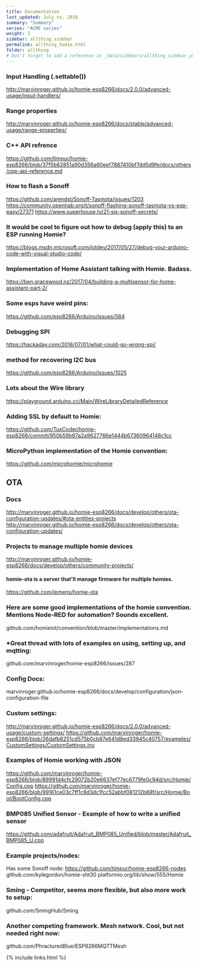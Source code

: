 ```yaml
---
title: Documentation 
last_updated: July xx, 2018
summary: "Summary"
series: "ACME series"
weight: 3
sidebar: allthing_sidebar
permalink: allthing_homie.html
folder: allthing
# Don't forget to add a reference in _data/sidebars/allthing_sidebar.yml and/or _data/topnav.yml 
---
```


### Input Handling (.settable())
http://marvinroger.github.io/homie-esp8266/docs/2.0.0/advanced-usage/input-handlers/

### Range properties
http://marvinroger.github.io/homie-esp8266/docs/stable/advanced-usage/range-properties/

### C++ API refrence
https://github.com/timpur/homie-esp8266/blob/37f5b62851a90d356a60eef7887410bf7dd5d9fe/docs/others/cpp-api-reference.md

### How to flash a Sonoff
https://github.com/arendst/Sonoff-Tasmota/issues/1203
https://community.openhab.org/t/sonoff-flashing-sonoff-tasmota-vs-esp-easy/27371
https://www.superhouse.tv/21-six-sonoff-secrets/

### It would be cool to figure out how to debug (apply this) to an ESP running Homie?
https://blogs.msdn.microsoft.com/iotdev/2017/05/27/debug-your-arduino-code-with-visual-studio-code/

### Implementation of Home Assistant talking with Homie. Badass.
https://ben.gracewood.nz/2017/04/building-a-multisensor-for-home-assistant-part-2/

### Some esps have weird pins:
https://github.com/esp8266/Arduino/issues/584

### Debugging SPI
https://hackaday.com/2016/07/01/what-could-go-wrong-spi/ 

### method for recovering I2C bus 
https://github.com/esp8266/Arduino/issues/1025

### Lots about the Wire library
https://playground.arduino.cc/Main/WireLibraryDetailedReference

### Adding SSL by default to Homie:
https://github.com/TuxCoder/homie-esp8266/commit/950b59b87a2a9627766e1444b67360964148c1cc

### MicroPython implementation of the Homie convention:
https://github.com/microhomie/microhomie

## OTA
### Docs 
http://marvinroger.github.io/homie-esp8266/docs/develop/others/ota-configuration-updates/#ota-entities-projects
http://marvinroger.github.io/homie-esp8266/docs/develop/others/ota-configuration-updates/

### Projects to manage multiple homie devices
http://marvinroger.github.io/homie-esp8266/docs/develop/others/community-projects/

#### homie-ota is a server that'll manage firmware for multiple homies. 
https://github.com/jpmens/homie-ota


### Here are some good implementations of the homie convention. Mentions Node-RED for automation? Sounds excellent.
github.com/homieiot/convention/blob/master/implementations.md

### *Great thread with lots of examples on using, setting up, and mqtting:
github.com/marvinroger/homie-esp8266/issues/287

### Config Docs:
marvinroger.github.io/homie-esp8266/docs/develop/configuration/json-configuration-file

### Custom settings:
http://marvinroger.github.io/homie-esp8266/docs/2.0.0/advanced-usage/custom-settings/
https://github.com/marvinroger/homie-esp8266/blob/26dafb8251cd575b0cb87e641d8ed33945c40757/examples/CustomSettings/CustomSettings.ino

### Examples of Homie working with JSON
https://github.com/marvinroger/homie-esp8266/blob/89991d4cfc29072b20e6637ef77ec6779fe0c94d/src/Homie/Config.cpp
https://github.com/marvinroger/homie-esp8266/blob/99161ce03c7ff1c8d3dc1fcc52abbf081212b68f/src/Homie/Boot/BootConfig.cpp

### BMP085 Unified Sensor - Example of how to write a unified sensor
https://github.com/adafruit/Adafruit_BMP085_Unified/blob/master/Adafruit_BMP085_U.cpp

### Example projects/nodes:
Has some Sonoff node: https://github.com/timpur/homie-esp8266-nodes
github.com/kylegordon/homie-sht30
platformio.org/lib/show/555/Homie

### Sming - Competitor, seems more flexible, but also more work to setup:
github.com/SmingHub/Sming

### Another competing framework. Mesh network. Cool, but not needed right now:
github.com/PhracturedBlue/ESP8266MQTTMesh


{% include links.html %}
